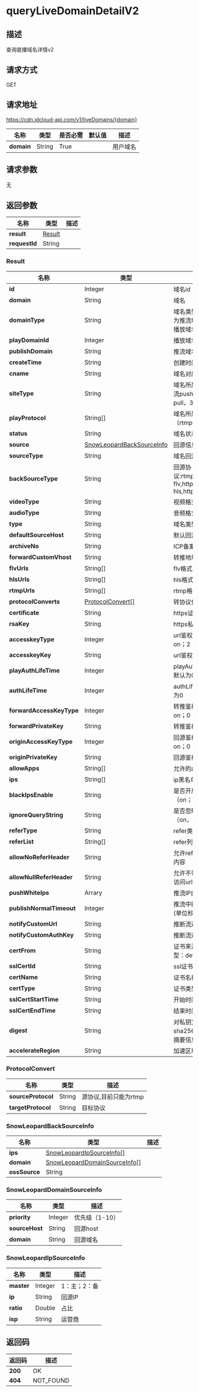 # queryLiveDomainDetailV2


## 描述
查询直播域名详情v2

## 请求方式
GET

## 请求地址
https://cdn.jdcloud-api.com/v1/liveDomains/{domain}

|名称|类型|是否必需|默认值|描述|
|---|---|---|---|---|
|**domain**|String|True| |用户域名|

## 请求参数
无


## 返回参数
|名称|类型|描述|
|---|---|---|
|**result**|[Result](#result)| |
|**requestId**|String| |

### <div id="Result">Result</div>
|名称|类型|描述|
|---|---|---|
|**id**|Integer|域名id|
|**domain**|String|域名|
|**domainType**|String|域名类型,（publish为推流域名；play为播放域名）|
|**playDomainId**|Integer|播放域名id|
|**publishDomain**|String|推流域名|
|**createTime**|String|创建时间|
|**cname**|String|域名对应的cname|
|**siteType**|String|域名所属模式：1,推流push，2,拉流pull，3,混合mix|
|**playProtocol**|String[]|域名所属协议（rtmp,hls,hdl）|
|**status**|String|域名状态|
|**source**|[SnowLeopardBackSourceInfo](#snowleopardbacksourceinfo)|回源信息|
|**sourceType**|String|域名回源类型|
|**backSourceType**|String|回源协议:rtmp,http-flv,https-flv,http-hls,https-hls|
|**videoType**|String|视频格式 H.264|
|**audioType**|String|音频格式AAC|
|**type**|String|域名类型(live)|
|**defaultSourceHost**|String|默认回源host|
|**archiveNo**|String|ICP备案号|
|**forwardCustomVhost**|String|转推地址|
|**flvUrls**|String[]|flv格式路径|
|**hlsUrls**|String[]|hls格式路径|
|**rtmpUrls**|String[]|rtmp格式路径|
|**protocolConverts**|[ProtocolConvert[]](#protocolconvert)|转协议信息|
|**certificate**|String|https证书|
|**rsaKey**|String|https私钥|
|**accesskeyType**|Integer|url鉴权开关（1：on；2：off）|
|**accesskeyKey**|String|url鉴权key|
|**playAuthLifeTime**|Integer|playAuthLifeTime，默认为0|
|**authLifeTime**|Integer|authLifeTime，默认为0|
|**forwardAccessKeyType**|Integer|转推鉴权开关（1：on；0：off）|
|**forwardPrivateKey**|String|转推鉴权key|
|**originAccessKeyType**|Integer|回源鉴权开关（1：on；0：off）|
|**originPrivateKey**|String|回源鉴权key|
|**allowApps**|String[]|允许的app列表|
|**ips**|String[]|ip黑名单列表|
|**blackIpsEnable**|String|是否开启ip黑名单（on；off）|
|**ignoreQueryString**|String|是否忽略参数（on，off）|
|**referType**|String|refer类型|
|**referList**|String[]|refer列表|
|**allowNoReferHeader**|String|允许refer为不规则内容|
|**allowNullReferHeader**|String|允许不带referer头访问url资源|
|**pushWhiteIps**|Arrary|推流IP白名单|
|**publishNormalTimeout**|Integer|推流中断超时时间(单位秒)|
|**notifyCustomUrl**|String|推断流通知Url|
|**notifyCustomAuthKey**|String|推断流通知key|
|**certFrom**|String|证书来源有两种类型：default,ssl|
|**sslCertId**|String|ssl证书id|
|**certName**|String|证书名称|
|**certType**|String|证书类型|
|**sslCertStartTime**|String|开始时间|
|**sslCertEndTime**|String|结束时间|
|**digest**|String|对私钥文件使用sha256算法计算的摘要信息|
|**accelerateRegion**|String|加速区域|
### <div id="ProtocolConvert">ProtocolConvert</div>
|名称|类型|描述|
|---|---|---|
|**sourceProtocol**|String|源协议,目前只能为rtmp|
|**targetProtocol**|String|目标协议|
### <div id="SnowLeopardBackSourceInfo">SnowLeopardBackSourceInfo</div>
|名称|类型|描述|
|---|---|---|
|**ips**|[SnowLeopardIpSourceInfo[]](#snowleopardipsourceinfo)| |
|**domain**|[SnowLeopardDomainSourceInfo[]](#snowleoparddomainsourceinfo)| |
|**ossSource**|String| |
### <div id="SnowLeopardDomainSourceInfo">SnowLeopardDomainSourceInfo</div>
|名称|类型|描述|
|---|---|---|
|**priority**|Integer|优先级（1-10）|
|**sourceHost**|String|回源host|
|**domain**|String|回源域名|
### <div id="SnowLeopardIpSourceInfo">SnowLeopardIpSourceInfo</div>
|名称|类型|描述|
|---|---|---|
|**master**|Integer|1：主；2：备|
|**ip**|String|回源IP|
|**ratio**|Double|占比|
|**isp**|String|运营商|

## 返回码
|返回码|描述|
|---|---|
|**200**|OK|
|**404**|NOT_FOUND|
